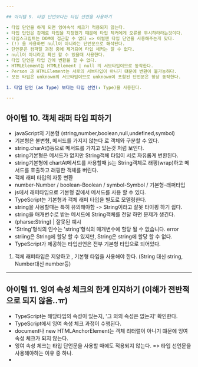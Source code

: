 ```yaml
---

## 아이템 9. 타입 단언보다는 타입 선언을 사용하기

- 타입 단언을 하게 되면 잉여속석 체크가 적용되지 않는다.
- 타입 단언은 강제로 타입을 지정했기 떄문에 타입 체커에게 오류를 무시하라라는것이다.
- 타입스크립트는 DOM에 접근할 수 없다 => 이럴땐 타입 단언을 사용해주는게 맞다.
- (!) 을 사용하면 null이 아니라는 단언문으로 해석된다.
- 단언문은 컴파일 과정 중에 제거되어 타입 체커는 알 수 없다.
- null이 아니라고 확신 할 수 있을때 사용한다.
- 타입 단언문 타입 간에 변환을 할 수 없다.
- HTMLElement는 HTMLElement | null 의 서브타입이므로 동작한다.
- Person 과 HTMLElement는 서로의 서브타입이 아니기 떄문에 변환이 불가능하다.
- 모든 타입은 unknown의 서브타입이므로 unknown이 포함된 단언문은 항상 동작한다.

1. 타입 단언 (as Type) 보다는 타입 선언(: Type)을 사용한다.

---
```


## 아이템 10. 객체 래퍼 타입 피하기

- javaScript의 기본형 (string,number,boolean,null,undefined,symbol)
- 기본형은 불변형, 메서드를 가지지 않는다 로 객체와 구분할 수 있다.
- string.charAt()등으로 메서드를 가지고 있는것 처럼 보인다.
- string기본형은 메서드가 없지만 String객체 타입이 서로 자유롭게 변환된다.
- string기본형에 chartAt메서드를 사용할때 js는 String객체로 래핑(wrap)하고 메서드를 호출하고 래핑한 객체를 버린다.
- 객체 래퍼 타입의 자동 변환
- number-Number / boolean-Boolean / symbol-Symbol / 기본형-래퍼타입
- js에서 래퍼타입으로 기본형 값에서 메서드를 사용 할 수 있다.
- TypeScript는 기본형과 객체 래퍼 타입을 별도로 모델링한다.
- string을 사용할때는 특히 유의해야함 -> String이라고 잘못 타이핑 하기 쉽다.
- string을 매개변수로 받는 메서드에 String객체를 전달 하면 문제가 생긴다.
- (pharse:String) | 잘못된 예시
- 'String'형식의 인수는 'string'형식의 매개변수에 할당 될 수 없습니다. error
- striing은 String에 할당 할 수 있지만, String은 string에 할당 할 수 없다.
- TypeScript가 제공하는 타입선언은 전부 기본형 타입으로 되어있다.

1. 객체 래퍼타입은 지양하고 , 기본형 타입을 사용해야 한다. (String 대신 string, Number대신 number등)

---

## 아이템 11. 잉여 속성 체크의 한계 인지하기 (이해가 전반적으로 되지 않음..ㅠ)

- TypeScript는 해당타입의 속성이 있는지, '그 외의 속성은 없는지' 확인한다.
- TypeScript에서 잉여 속성 체크 과정이 수행된다.
- document나 new HTMLAnchorElement는 객체 리터럴이 아니기 떄문에 잉여 속성 체크가 되지 않는다.
- 잉여 속성 체크는 타입 단언문을 사용할 때에도 적용되지 않는다. => 타입 선언문을 사용해야하는 이유 중 하나.
-
